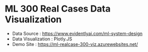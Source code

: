 # ML 300 Real Cases Data Visualization
* Data Source : https://www.evidentlyai.com/ml-system-design
* Data Visualization : Plotly.JS
* Demo Site : https://ml-realcase-300-viz.azurewebsites.net/